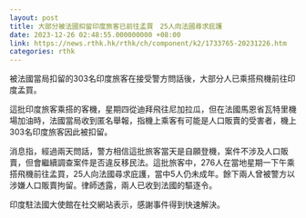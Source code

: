 ```yaml
---
layout: post
title: 大部分被法國扣留印度旅客已前往孟買　25人向法國尋求庇護
date: 2023-12-26 02:48:55.000000000 +08:00
link: https://news.rthk.hk/rthk/ch/component/k2/1733765-20231226.htm
categories: rthk
---
```


被法國當局扣留的303名印度旅客在接受警方問話後，大部分人已乘搭飛機前往印度孟買。

這批印度旅客乘搭的客機，星期四從迪拜飛往尼加拉瓜，但在法國馬恩省瓦特里機場加油時，法國當局收到匿名舉報，指機上乘客有可能是人口販賣的受害者，機上303名印度旅客因此被扣留。

消息指，經過兩天問話，警方相信這批旅客當天是自願登機，案件不涉及人口販賣，但會繼續調查案件是否違反移民法。這批旅客中，276人在當地星期一下午乘搭飛機前往孟買，25人向法國尋求庇護，當中5人仍未成年。餘下兩人曾被警方以涉嫌人口販賣拘留。律師透露，兩人已收到法國的驅逐令。

印度駐法國大使館在社交網站表示，感謝事件得到快速解決。
